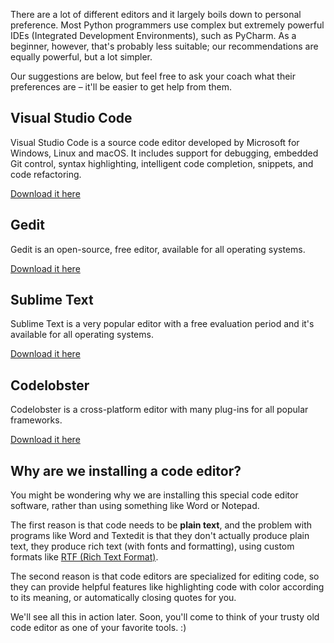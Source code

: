 There are a lot of different editors and it largely boils down to personal preference. Most Python programmers use complex but extremely powerful IDEs (Integrated Development Environments), such as PyCharm. As a beginner, however, that's probably less suitable; our recommendations are equally powerful, but a lot simpler.

Our suggestions are below, but feel free to ask your coach what their preferences are – it'll be easier to get help from them.

## Visual Studio Code

Visual Studio Code is a source code editor developed by Microsoft for Windows, Linux and macOS. It includes support for debugging, embedded Git control, syntax highlighting, intelligent code completion, snippets, and code refactoring.

[Download it here](https://code.visualstudio.com/)

## Gedit

Gedit is an open-source, free editor, available for all operating systems.

[Download it here](https://wiki.gnome.org/Apps/Gedit#Download)

## Sublime Text

Sublime Text is a very popular editor with a free evaluation period and it's available for all operating systems.

[Download it here](https://www.sublimetext.com/)

## Codelobster

Codelobster is a cross-platform editor with many plug-ins for all popular frameworks.

[Download it here](https://www.codelobster.com/)

## Why are we installing a code editor?

You might be wondering why we are installing this special code editor software, rather than using something like Word or Notepad.

The first reason is that code needs to be **plain text**, and the problem with programs like Word and Textedit is that they don't actually produce plain text, they produce rich text (with fonts and formatting), using custom formats like [RTF (Rich Text Format)](https://en.wikipedia.org/wiki/Rich_Text_Format).

The second reason is that code editors are specialized for editing code, so they can provide helpful features like highlighting code with color according to its meaning, or automatically closing quotes for you.

We'll see all this in action later. Soon, you'll come to think of your trusty old code editor as one of your favorite tools. :)

